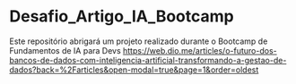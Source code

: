 # Desafio_Artigo_IA_Bootcamp
Este repositório abrigará um projeto realizado durante o Bootcamp de Fundamentos de IA para Devs
https://web.dio.me/articles/o-futuro-dos-bancos-de-dados-com-inteligencia-artificial-transformando-a-gestao-de-dados?back=%2Farticles&open-modal=true&page=1&order=oldest
